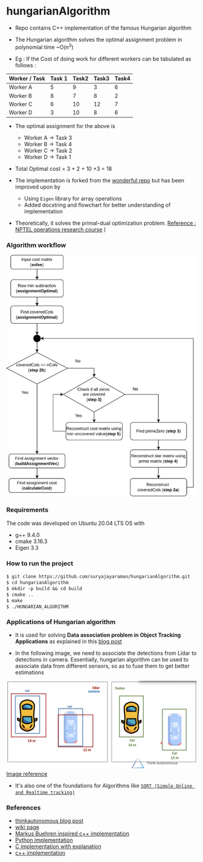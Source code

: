 # hungarianAlgorithm
- Repo contains C++ implementation of the famous Hungarian algorithm
- The Hungarian algorithm solves the optimal assignment problem in polynomial time ~O(n<sup>3</sup>)

- Eg : If the Cost of doing work for different workers can be tabulated as follows : 

| Worker / Task      | Task 1 | Task2 | Task3 | Task4 |
| -------------------| -------| ------| ------| ------|
| Worker A           | 5      | 9     | 3     | 6     |
| Worker B           | 8      | 7     | 8     | 2     |
| Worker C           | 6      | 10    | 12    | 7     |
| Worker D           | 3      | 10    | 8     | 6     |

- The optimal assignment for the above is 
    - Worker A -> Task 3
    - Worker B -> Task 4
    - Worker C -> Task 2
    - Worker D -> Task 1
- Total Optimal cost = 3 + 2 + 10 +3 = 18

- The implementation is forked from the [wonderful repo](https://github.com/mcximing/hungarian-algorithm-cpp) but has been improved upon by
    - Using `Eigen` library for array operations
    - Added docstring and flowchart for better understanding of implementation

- Theoretically, it solves the primal-dual optimization problem. [Reference : NPTEL operations research course](https://www.youtube.com/watch?v=BUGIhEecipE)
)



### Algorithm workflow
![Flow chart](images/hungarianAlgorithmFlow.png)


### Requirements
The code was developed on Ubuntu 20.04 LTS OS with
- g++ 9.4.0
- cmake 3.16.3
- Eigen 3.3


### How to run the project
```
$ git clone https://github.com/suryajayaraman/hungarianAlgorithm.git
$ cd hungarianAlgorithm
$ mkdir -p build && cd build
$ cmake ..
$ make
$ ./HUNGARIAN_ALGORITHM
```


### Applications of Hungarian algorithm

- It is used for solving **Data association problem in Object Tracking Applications** as explained in this [blog post](https://www.thinkautonomous.ai/blog/?p=hungarian-algorithm)

- In the following image, we need to associate the detections from Lidar to detections in camera. Essentially, hungarian
algorithm can be used to associate data from different sensors, so as to fuse them to get better estimations

![](images/usecase.png)
[Image reference](https://www.thinkautonomous.ai/blog/?p=hungarian-algorithm)


- It's also one of the foundations for Algorithms like [`SORT (Simple Online and Realtime tracking)`](https://arxiv.org/pdf/1602.00763.pdf)





### References
- [thinkautonomous blog post](https://www.thinkautonomous.ai/blog/?p=hungarian-algorithm)
- [wiki page](https://en.wikipedia.org/wiki/Hungarian_algorithm)
- [Markus Buehren inspired c++ implementation](https://github.com/mcximing/hungarian-algorithm-cpp)
- [Python implementation](https://python.plainenglish.io/hungarian-algorithm-introduction-python-implementation-93e7c0890e15)
- [C implementation with explanation](https://brc2.com/the-algorithm-workshop/)
- [c++ implementation](https://github.com/saebyn/munkres-cpp)
